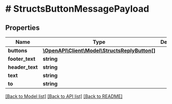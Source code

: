 # # StructsButtonMessagePayload

## Properties

Name | Type | Description | Notes
------------ | ------------- | ------------- | -------------
**buttons** | [**\OpenAPI\Client\Model\StructsReplyButton[]**](StructsReplyButton.md) |  | [optional]
**footer_text** | **string** |  | [optional]
**header_text** | **string** |  | [optional]
**text** | **string** |  | [optional]
**to** | **string** |  | [optional]

[[Back to Model list]](../../README.md#models) [[Back to API list]](../../README.md#endpoints) [[Back to README]](../../README.md)

